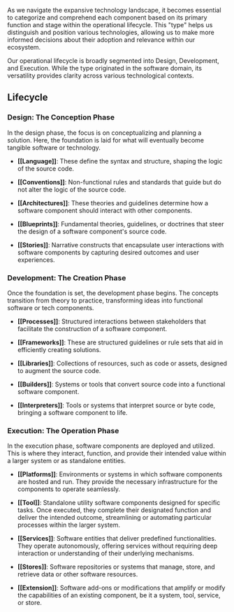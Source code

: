 As we navigate the expansive technology landscape, it becomes essential to categorize and comprehend each component based on its primary function and stage within the operational lifecycle. This "type" helps us distinguish and position various technologies, allowing us to make more informed decisions about their adoption and relevance within our ecosystem.

Our operational lifecycle is broadly segmented into Design, Development, and Execution. While the type originated in the software domain, its versatility provides clarity across various technological contexts.

## Lifecycle

### **Design**: The Conception Phase

In the design phase, the focus is on conceptualizing and planning a solution. Here, the foundation is laid for what will eventually become tangible software or technology.

- **[[Language]]**: These define the syntax and structure, shaping the logic of the source code.
  
- **[[Conventions]]**: Non-functional rules and standards that guide but do not alter the logic of the source code.

- **[[Architectures]]**: These theories and guidelines determine how a software component should interact with other components.

- **[[Blueprints]]**: Fundamental theories, guidelines, or doctrines that steer the design of a software component's source code.

- **[[Stories]]**: Narrative constructs that encapsulate user interactions with software components by capturing desired outcomes and user experiences.

### **Development**: The Creation Phase

Once the foundation is set, the development phase begins. The concepts transition from theory to practice, transforming ideas into functional software or tech components.

- **[[Processes]]**: Structured interactions between stakeholders that facilitate the construction of a software component.

- **[[Frameworks]]**: These are structured guidelines or rule sets that aid in efficiently creating solutions.

- **[[Libraries]]**: Collections of resources, such as code or assets, designed to augment the source code.

- **[[Builders]]**: Systems or tools that convert source code into a functional software component.

- **[[Interpreters]]**: Tools or systems that interpret source or byte code, bringing a software component to life.

### **Execution**: The Operation Phase

In the execution phase, software components are deployed and utilized. This is where they interact, function, and provide their intended value within a larger system or as standalone entities.

- **[[Platforms]]**: Environments or systems in which software components are hosted and run. They provide the necessary infrastructure for the components to operate seamlessly.

- **[[Tool]]**: Standalone utility software components designed for specific tasks. Once executed, they complete their designated function and deliver the intended outcome, streamlining or automating particular processes within the larger system.

- **[[Services]]**: Software entities that deliver predefined functionalities. They operate autonomously, offering services without requiring deep interaction or understanding of their underlying mechanisms.

- **[[Stores]]**: Software repositories or systems that manage, store, and retrieve data or other software resources.

- **[[Extension]]**: Software add-ons or modifications that amplify or modify the capabilities of an existing component, be it a system, tool, service, or store.
